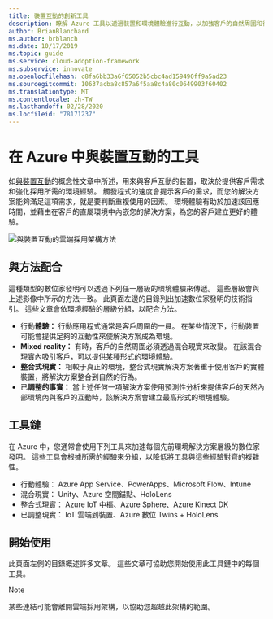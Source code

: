```yaml
---
title: 裝置互動的創新工具
description: 瞭解 Azure 工具以透過裝置和環境體驗進行互動，以加強客戶的自然周圍和行為。
author: BrianBlanchard
ms.author: brblanch
ms.date: 10/17/2019
ms.topic: guide
ms.service: cloud-adoption-framework
ms.subservice: innovate
ms.openlocfilehash: c8fa6bb33a6f65052b5cbc4ad159490ff9a5ad23
ms.sourcegitcommit: 10637acba8c857a6f5aa8c4a80c0649903f60402
ms.translationtype: MT
ms.contentlocale: zh-TW
ms.lasthandoff: 02/28/2020
ms.locfileid: "78171237"
---
```

# <a name="tools-to-interact-with-devices-in-azure"></a>在 Azure 中與裝置互動的工具

如[與裝置互動](../considerations/devices.md)的概念性文章中所述，用來與客戶互動的裝置，取決於提供客戶需求和強化採用所需的環境經驗。 觸發程式的速度會提示客戶的需求，而您的解決方案能夠滿足這項需求，就是要判斷重複使用的因素。 環境體驗有助於加速該回應時間，並藉由在客戶的直屬環境中內嵌您的解決方案，為您的客戶建立更好的體驗。

![與裝置互動的雲端採用架構方法](../../_images/innovate/ambient-experiences.png)

## <a name="alignment-to-the-methodology"></a>與方法配合

這種類型的數位家發明可以透過下列任一層級的環境體驗來傳遞。 這些層級會與上述影像中所示的方法一致。 此頁面左邊的目錄列出加速數位家發明的技術指引。 這些文章會依環境經驗的層級分組，以配合方法。

- 行動**體驗：** 行動應用程式通常是客戶周圍的一員。 在某些情況下，行動裝置可能會提供足夠的互動性來使解決方案成為環境。
- **Mixed reality：** 有時，客戶的自然周圍必須透過混合現實來改變。 在該混合現實內吸引客戶，可以提供某種形式的環境體驗。
- **整合式現實：** 相較于真正的環境，整合式現實解決方案著重于使用客戶的實體裝置，將解決方案整合到自然的行為。
- 已**調整的事實：** 當上述任何一項解決方案使用預測性分析來提供客戶的天然內部環境內與客戶的互動時，該解決方案會建立最高形式的環境體驗。

## <a name="toolchain"></a>工具鏈

在 Azure 中，您通常會使用下列工具來加速每個先前環境解決方案層級的數位家發明。 這些工具會根據所需的經驗來分組，以降低將工具與這些經驗對齊的複雜性。

- 行動體驗： Azure App Service、PowerApps、Microsoft Flow、Intune
- 混合現實： Unity、Azure 空間錨點、HoloLens
- 整合式現實： Azure IoT 中樞、Azure Sphere、Azure Kinect DK
- 已調整現實： IoT 雲端到裝置、Azure 數位 Twins + HoloLens

## <a name="get-started"></a>開始使用

此頁面左側的目錄概述許多文章。 這些文章可協助您開始使用此工具鏈中的每個工具。

> [!NOTE]
> 某些連結可能會離開雲端採用架構，以協助您超越此架構的範圍。
